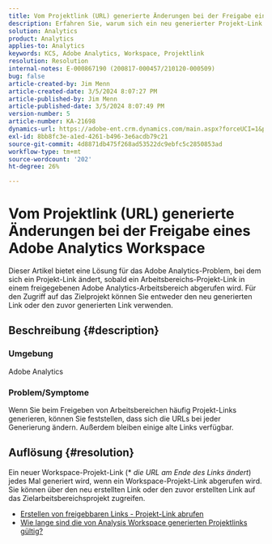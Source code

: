 ```yaml
---
title: Vom Projektlink (URL) generierte Änderungen bei der Freigabe eines Adobe Analytics Workspace
description: Erfahren Sie, warum sich ein neu generierter Projekt-Link (URL) ändert, wenn Sie einen Adobe Analytics-Arbeitsbereich freigeben. Sie können entweder den alten Link oder den neuen Link für den Zugriff verwenden.
solution: Analytics
product: Analytics
applies-to: Analytics
keywords: KCS, Adobe Analytics, Workspace, Projektlink
resolution: Resolution
internal-notes: E-000867190 (200817-000457/210120-000509)
bug: false
article-created-by: Jim Menn
article-created-date: 3/5/2024 8:07:27 PM
article-published-by: Jim Menn
article-published-date: 3/5/2024 8:07:49 PM
version-number: 5
article-number: KA-21698
dynamics-url: https://adobe-ent.crm.dynamics.com/main.aspx?forceUCI=1&pagetype=entityrecord&etn=knowledgearticle&id=a1fe9afb-2bdb-ee11-904d-6045bd006268
exl-id: 8bb8fc3e-a1ed-4261-b496-3e6acdb79c21
source-git-commit: 4d8871db475f268ad53522dc9ebfc5c2850853ad
workflow-type: tm+mt
source-wordcount: '202'
ht-degree: 26%

---
```


# Vom Projektlink (URL) generierte Änderungen bei der Freigabe eines Adobe Analytics Workspace


Dieser Artikel bietet eine Lösung für das Adobe Analytics-Problem, bei dem sich ein Projekt-Link ändert, sobald ein Arbeitsbereichs-Projekt-Link in einem freigegebenen Adobe Analytics-Arbeitsbereich abgerufen wird. Für den Zugriff auf das Zielprojekt können Sie entweder den neu generierten Link oder den zuvor generierten Link verwenden.

## Beschreibung {#description}


### Umgebung

Adobe Analytics

### Problem/Symptome

Wenn Sie beim Freigeben von Arbeitsbereichen häufig Projekt-Links generieren, können Sie feststellen, dass sich die URLs bei jeder Generierung ändern. Außerdem bleiben einige alte Links verfügbar.


## Auflösung {#resolution}


Ein neuer Workspace-Projekt-Link (\* *die URL am Ende des Links ändert*) jedes Mal generiert wird, wenn ein Workspace-Projekt-Link abgerufen wird. Sie können über den neu erstellten Link oder den zuvor erstellten Link auf das Zielarbeitsbereichsprojekt zugreifen.

- [Erstellen von freigebbaren Links - Projekt-Link abrufen](https://experienceleague.adobe.com/docs/analytics/analyze/analysis-workspace/curate-share/shareable-links.html?lang=de)
- [Wie lange sind die von Analysis Workspace generierten Projektlinks gültig?](https://experienceleague.adobe.com/docs/experience-cloud-kcs/kbarticles/KA-21274.html)
